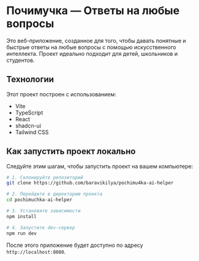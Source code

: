 # Почимучка — Ответы на любые вопросы

Это веб-приложение, созданное для того, чтобы давать понятные и быстрые ответы на любые вопросы с помощью искусственного интеллекта. Проект идеально подходит для детей, школьников и студентов.

## Технологии

Этот проект построен с использованием:

- Vite
- TypeScript
- React
- shadcn-ui
- Tailwind CSS

## Как запустить проект локально

Следуйте этим шагам, чтобы запустить проект на вашем компьютере:

```sh
# 1. Склонируйте репозиторий
git clone https://github.com/baravikilya/pochimu4ka-ai-helper

# 2. Перейдите в директорию проекта
cd pochimuchka-ai-helper

# 3. Установите зависимости
npm install

# 4. Запустите dev-сервер
npm run dev
```
После этого приложение будет доступно по адресу `http://localhost:8080`.
